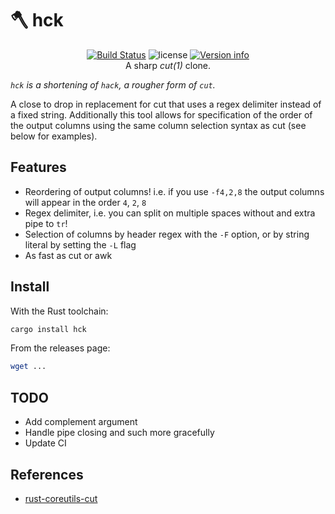 # 🪓 hck

<p align="center">
  <a href="https://github.com/sstadick/hck/actions?query=workflow%3ACheck"><img src="https://github.com/sstadick/hck/workflows/CICD/badge.svg" alt="Build Status"></a>
  <img src="https://img.shields.io/crates/l/hck.svg" alt="license">
  <a href="https://crates.io/crates/hck"><img src="https://img.shields.io/crates/v/hck.svg?colorB=319e8c" alt="Version info"></a><br>
  A sharp <i>cut(1)</i> clone.
</p>

_`hck` is a shortening of `hack`, a rougher form of `cut`._

A close to drop in replacement for cut that uses a regex delimiter instead of a fixed string. Additionally this tool allows for specification of the order of the output columns using the same column selection syntax as cut (see below for examples).

## Features

- Reordering of output columns! i.e. if you use `-f4,2,8` the output columns will appear in the order `4`, `2`, `8`
- Regex delimiter, i.e. you can split on multiple spaces without and extra pipe to `tr`!
- Selection of columns by header regex with the `-F` option, or by string literal by setting the `-L` flag
- As fast as cut or awk

## Install

With the Rust toolchain:

```bash
cargo install hck
```

From the releases page:

```bash
wget ...
```

## TODO

- Add complement argument
- Handle pipe closing and such more gracefully
- Update CI

## References

- [rust-coreutils-cut](https://github.com/uutils/coreutils/blob/e48ff9dd9ee0d55da285f99d75f6169a5e4e7acc/src/uu/cut/src/cut.rs)
